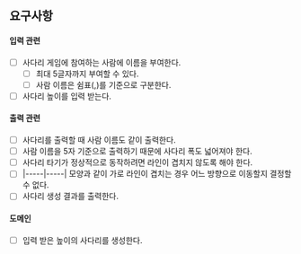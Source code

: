 ## 요구사항

#### 입력 관련
- [ ] 사다리 게임에 참여하는 사람에 이름을 부여한다.
  - [ ] 최대 5글자까지 부여할 수 있다.
  - [ ] 사람 이름은 쉼표(,)를 기준으로 구분한다.
- [ ] 사다리 높이를 입력 받는다.

#### 출력 관련
- [ ] 사다리를 출력할 때 사람 이름도 같이 출력한다.
- [ ] 사람 이름을 5자 기준으로 출력하기 때문에 사다리 폭도 넓어져야 한다.
- [ ] 사다리 타기가 정상적으로 동작하려면 라인이 겹치지 않도록 해야 한다.
- [ ] |-----|-----| 모양과 같이 가로 라인이 겹치는 경우 어느 방향으로 이동할지 결정할 수 없다.
- [ ] 사다리 생성 결과를 출력한다.

#### 도메인
- [ ] 입력 받은 높이의 사다리를 생성한다.
